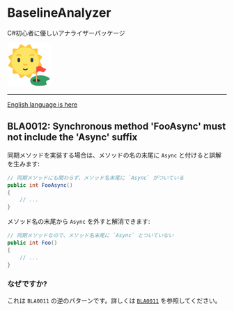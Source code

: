 # BaselineAnalyzer

C#初心者に優しいアナライザーパッケージ

[![BaselineAnalyzer](Images/BaselineAnalyzer.100.png)](https://github.com/kekyo/BaselineAnalyzer)

----

[English language is here](https://github.com/kekyo/BaselineAnalyzer/blob/main/docs/BLA0012.md)

## BLA0012: Synchronous method 'FooAsync' must not include the 'Async' suffix

同期メソッドを実装する場合は、メソッドの名の末尾に `Async` と付けると誤解を生みます:

```csharp
// 同期メソッドにも関わらず、メソッド名末尾に `Async` がついている
public int FooAsync()
{
    // ...
}
```

メソッド名の末尾から `Async` を外すと解消できます:

```csharp
// 同期メソッドなので、メソッド名末尾に `Async` とついていない
public int Foo()
{
    // ...
}
```

### なぜですか?

これは `BLA0011` の逆のパターンです。詳しくは [`BLA0011`](https://github.com/kekyo/BaselineAnalyzer/blob/main/docs/BLA0011.md) を参照してください。
